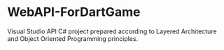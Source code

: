 # WebAPI-ForDartGame
Visual Studio API C# project prepared according to Layered Architecture and Object Oriented Programming principles.
